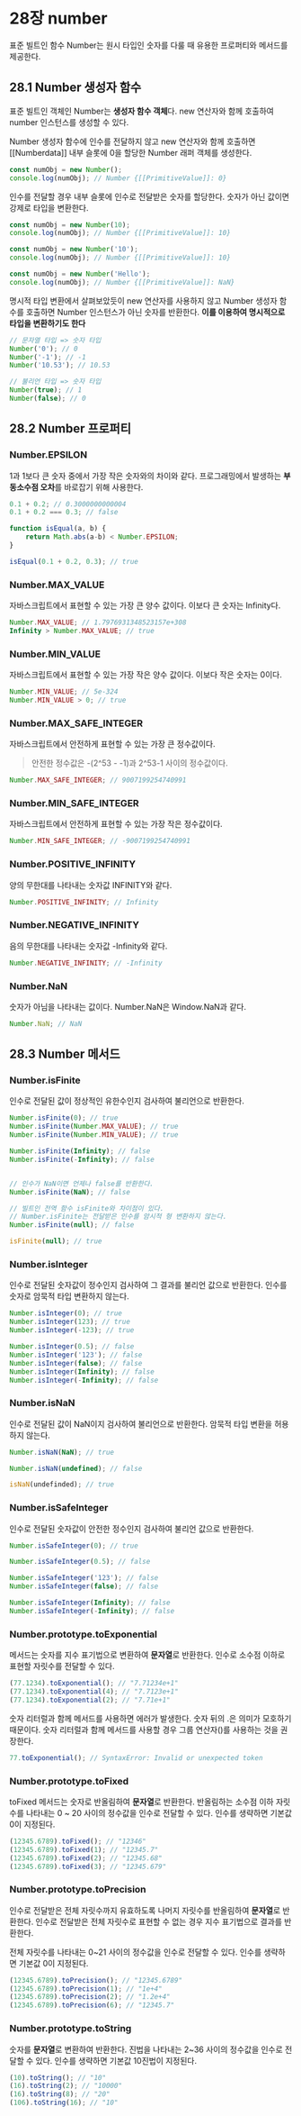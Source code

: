 # 28장 number

표준 빌트인 함수 Number는 원시 타입인 숫자를 다룰 때 유용한 프로퍼티와 메서드를 제공한다.

## 28.1 Number 생성자 함수

표준 빌트인 객체인 Number는 **생성자 함수 객체**다. new 연산자와 함께 호출하여 number 인스턴스를 생성할 수 있다.

Number 생성자 함수에 인수를 전달하지 않고 new 연산자와 함께 호출하면 [[Numberdata]] 내부 슬롯에 0을 할당한 Number 래퍼 객체를 생성한다.

```javascript
const numObj = new Number();
console.log(numObj); // Number {[[PrimitiveValue]]: 0}
```

인수를 전달할 경우 내부 슬롯에 인수로 전달받은 숫자를 할당한다. 숫자가 아닌 값이면 강제로 타입을 변환한다.

```javascript
const numObj = new Number(10);
console.log(numObj); // Number {[[PrimitiveValue]]: 10}
```

```javascript
const numObj = new Number('10');
console.log(numObj); // Number {[[PrimitiveValue]]: 10}
```

```javascript
const numObj = new Number('Hello');
console.log(numObj); // Number {[[PrimitiveValue]]: NaN}
```

명시적 타입 변환에서 살펴보았듯이 new 연산자를 사용하지 않고 Number 생성자 함수를 호출하면 Number 인스턴스가 아닌 숫자를 반환한다. **이를 이용하여 명시적으로 타입을 변환하기도 한다**

```javascript
// 문자열 타입 => 숫자 타입
Number('0'); // 0
Number('-1'); // -1
Number('10.53'); // 10.53

// 불리언 타입 => 숫자 타입
Number(true); // 1
Number(false); // 0
```

## 28.2 Number 프로퍼티

### Number.EPSILON

1과 1보다 큰 숫자 중에서 가장 작은 숫자와의 차이와 같다. 프로그래밍에서 발생하는 **부동소수점 오차**를 바로잡기 위해 사용한다.

```javascript
0.1 + 0.2; // 0.3000000000004
0.1 + 0.2 === 0.3; // false

function isEqual(a, b) {
    return Math.abs(a-b) < Number.EPSILON;
}

isEqual(0.1 + 0.2, 0.3); // true
```

### Number.MAX_VALUE

자바스크립트에서 표현할 수 있는 가장 큰 양수 값이다. 이보다 큰 숫자는 Infinity다.

```javascript
Number.MAX_VALUE; // 1.7976931348523157e+308
Infinity > Number.MAX_VALUE; // true
```

### Number.MIN_VALUE

자바스크립트에서 표현할 수 있는 가장 작은 양수 값이다. 이보다 작은 숫자는 0이다.

```javascript
Number.MIN_VALUE; // 5e-324
Number.MIN_VALUE > 0; // true
```

### Number.MAX_SAFE_INTEGER

자바스크립트에서 안전하게 표현할 수 있는 가장 큰 정수값이다.

> 안전한 정수값은 -(2^53 - -1)과 2^53-1 사이의 정수값이다.

```javascript
Number.MAX_SAFE_INTEGER; // 9007199254740991
```

### Number.MIN_SAFE_INTEGER

자바스크립트에서 안전하게 표현할 수 있는 가장 작은 정수값이다.

```javascript
Number.MIN_SAFE_INTEGER; // -9007199254740991
```

### Number.POSITIVE_INFINITY

양의 무한대를 나타내는 숫자값 INFINITY와 같다.

```javascript
Number.POSITIVE_INFINITY; // Infinity
```

### Number.NEGATIVE_INFINITY

음의 무한대를 나타내는 숫자값 -Infinity와 같다.

```javascript
Number.NEGATIVE_INFINITY; // -Infinity
```

### Number.NaN

숫자가 아님을 나타내는 값이다. Number.NaN은 Window.NaN과 같다.

```javascript
Number.NaN; // NaN
```

## 28.3 Number 메서드

### Number.isFinite

인수로 전달된 값이 정상적인 유한수인지 검사하여 불리언으로 반환한다.

```javascript
Number.isFinite(0); // true
Number.isFinite(Number.MAX_VALUE); // true
Number.isFinite(Number.MIN_VALUE); // true

Number.isFinite(Infinity); // false
Number.isFinite(-Infinity); // false


// 인수가 NaN이면 언제나 false를 반환한다.
Number.isFinite(NaN); // false

// 빌트인 전역 함수 isFinite와 차이점이 있다.
// Number.isFinite는 전달받은 인수를 암시적 형 변환하지 않는다.
Number.isFinite(null); // false

isFinite(null); // true
```

### Number.isInteger

인수로 전달된 숫자값이 정수인지 검사하여 그 결과를 불리언 값으로 반환한다. 인수를 숫자로 암묵적 타입 변환하지 않는다.

```javascript
Number.isInteger(0); // true
Number.isInteger(123); // true
Number.isInteger(-123); // true

Number.isInteger(0.5); // false 
Number.isInteger('123'); // false
Number.isInteger(false); // false
Number.isInteger(Infinity); // false
Number.isInteger(-Infinity); // false
```

### Number.isNaN

인수로 전달된 값이 NaN이지 검사하여 불리언으로 반환한다. 암묵적 타입 변환을 허용하지 않는다.

```javascript
Number.isNaN(NaN); // true

Number.isNaN(undefined); // false

isNaN(undefinded); // true 
```

### Number.isSafeInteger

인수로 전달된 숫자값이 안전한 정수인지 검사하여 불리언 값으로 반환한다.

```javascript
Number.isSafeInteger(0); // true

Number.isSafeInteger(0.5); // false

Number.isSafeInteger('123'); // false
Number.isSafeInteger(false); // false

Number.isSafeInteger(Infinity); // false
Number.isSafeInteger(-Infinity); // false
```

### Number.prototype.toExponential

메서드는 숫자를 지수 표기법으로 변환하여 **문자열**로 반환한다. 인수로 소수점 이하로 표현할 자릿수를 전달할 수 있다.

```javascript
(77.1234).toExponential(); // "7.71234e+1"
(77.1234).toExponential(4); // "7.7123e+1"
(77.1234).toExponential(2); // "7.71e+1"
```

숫자 리터럴과 함께 메서드를 사용하면 에러가 발생한다. 숫자 뒤의 .은 의미가 모호하기 때문이다. 숫자 리터럴과 함께 메서드를 사용할 경우 그룹 연산자()를 사용하는 것을 권장한다.

```javascript
77.toExponential(); // SyntaxError: Invalid or unexpected token
```

### Number.prototype.toFixed

toFixed 메서드는 숫자로 반올림하여 **문자열**로 반환한다. 반올림하는 소수점 이하 자릿수를 나타내는 0 ~ 20 사이의 정수값을 인수로 전달할 수 있다. 인수를 생략하면 기본값 0이 지정된다.

```javascript
(12345.6789).toFixed(); // "12346"
(12345.6789).toFixed(1); // "12345.7"
(12345.6789).toFixed(2); // "12345.68"
(12345.6789).toFixed(3); // "12345.679"
```

### Number.prototype.toPrecision

인수로 전달받은 전체 자릿수까지 유효하도록 나머지 자릿수를 반올림하여 **문자열**로 반환한다. 인수로 전달받은 전체 자릿수로 표현할 수 없는 경우 지수 표기법으로 결과를 반환한다.

전체 자릿수를 나타내는 0~21 사이의 정수값을 인수로 전달할 수 있다. 인수를 생략하면 기본값 0이 지정된다.

```javascript
(12345.6789).toPrecision(); // "12345.6789"
(12345.6789).toPrecision(1); // "1e+4"
(12345.6789).toPrecision(2); // "1.2e+4"
(12345.6789).toPrecision(6); // "12345.7"
```

### Number.prototype.toString

숫자를 **문자열**로 변환하여 반환한다. 진법을 나타내는 2~36 사이의 정수값을 인수로 전달할 수 있다. 인수를 생략하면 기본값 10진법이 지정된다.

```javascript
(10).toString(); // "10"
(16).toString(2); // "10000"
(16).toString(8); // "20"
(106).toString(16); // "10"
```
